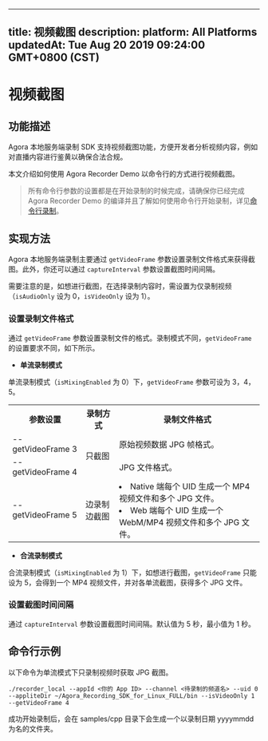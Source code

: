 
---
title: 视频截图
description: 
platform: All Platforms
updatedAt: Tue Aug 20 2019 09:24:00 GMT+0800 (CST)
---
# 视频截图
## 功能描述

Agora 本地服务端录制 SDK 支持视频截图功能，方便开发者分析视频内容，例如对直播内容进行鉴黄以确保合法合规。

本文介绍如何使用 Agora Recorder Demo 以命令行的方式进行视频截图。

> 所有命令行参数的设置都是在开始录制的时候完成，请确保你已经完成 Agora Recorder Demo 的编译并且了解如何使用命令行开始录制，详见[命令行录制](../../cn/Recording/recording_cmd_cpp.md)。

## 实现方法

Agora 本地服务端录制主要通过 `getVideoFrame` 参数设置录制文件格式来获得截图。此外，你还可以通过 `captureInterval` 参数设置截图时间间隔。

需要注意的是，如想进行截图，在选择录制内容时，需设置为仅录制视频（`isAudioOnly` 设为 0，`isVideoOnly` 设为 1）。

### 设置录制文件格式

通过 `getVideoFrame` 参数设置录制文件的格式。录制模式不同，`getVideoFrame` 的设置要求不同，如下所示。

- **单流录制模式**

单流录制模式（`isMixingEnabled` 为 0）下，`getVideoFrame` 参数可设为 3，4，5。

<table>
  <tr>
    <th>参数设置</th>
    <th>录制方式</th>
    <th>录制文件格式</th>
  </tr>
  <tr>
    <td>--getVideoFrame 3</td>
    <td rowspan="2">只截图</td>
    <td>原始视频数据 JPG 帧格式。</td>
  </tr>
  <tr>
    <td>--getVideoFrame 4</td>
    <td>JPG 文件格式。</td>
  </tr>
  <tr>
    <td>--getVideoFrame 5</td>
    <td>边录制边截图</td>
    <td><li>Native 端每个 UID 生成一个 MP4 视频文件和多个 JPG 文件。<br><li>Web 端每个 UID 生成一个 WebM/MP4 视频文件和多个 JPG 文件。</td>
  </tr>
</table>

- **合流录制模式**

合流录制模式（`isMixingEnabled` 为 1）下，如想进行截图，`getVideoFrame` 只能设为 5，会得到一个 MP4 视频文件，并对各单流截图，获得多个 JPG 文件。

### 设置截图时间间隔

通过 `captureInterval` 参数设置截图时间间隔。默认值为 5 秒，最小值为 1 秒。

## 命令行示例

以下命令为单流模式下只录制视频时获取 JPG 截图。

```
./recorder_local --appId <你的 App ID> --channel <待录制的频道名> --uid 0 --appliteDir ~/Agora_Recording_SDK_for_Linux_FULL/bin --isVideoOnly 1 --getVideoFrame 4
```

成功开始录制后，会在 samples/cpp 目录下会生成一个以录制日期 yyyymmdd 为名的文件夹。
